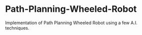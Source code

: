 # Path-Planning-Wheeled-Robot
Implementation of Path Planning Wheeled Robot using a few A.I. techniques.
